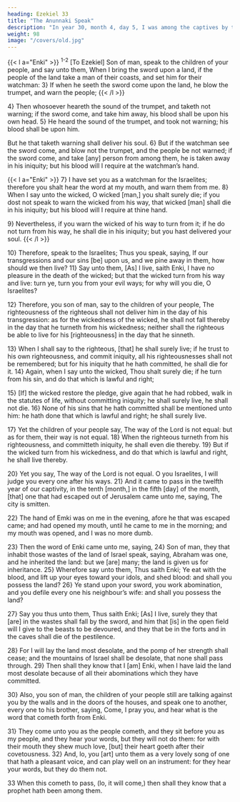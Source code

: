 ```yaml
---
heading: Ezekiel 33
title: "The Anunnaki Speak"
description: "In year 30, month 4, day 5, I was among the captives by the river of Chebar"
weight: 98
image: "/covers/old.jpg"
---
```



{{< l a="Enki" >}}
<sup>1-2</sup> [To Ezekiel] Son of man, speak to the children of your people, and say unto them, When I bring the sword upon a land, if the people of the land take a man of their coasts, and set him for their watchman: 3} If when he seeth the sword come upon the land, he blow the trumpet, and warn the people; 
{{< /l >}}


4} Then whosoever heareth the sound of the trumpet, and taketh not warning; if the sword come, and take him away, his blood shall be upon his own head. 5} He heard the sound of the trumpet, and took not warning; his blood shall be upon him. 

But he that taketh warning shall deliver his soul. 6} But if the watchman see the sword come, and blow not the trumpet, and the people be not warned; if the sword come, and take [any] person from among them, he is taken away in his iniquity; but his blood will I require at the watchman’s hand.


{{< l a="Enki" >}}
7} I have set you as a watchman for the Israelites; therefore you shalt hear the word
at my mouth, and warn them from me. 8} When I say unto the wicked, O wicked [man,] you shalt surely die; if you dost not speak to warn the wicked from his way, that wicked [man] shall die in his iniquity; but his blood will I require at thine hand. 

9} Nevertheless, if you warn the wicked of his way to turn from it; if he do not turn from his way, he shall die in his iniquity; but you hast delivered your soul. 
{{< /l >}}


10} Therefore, speak to the Israelites; Thus you speak, saying, If our transgressions and our sins [be] upon us, and we pine away in them, how should we then live? 11} Say unto them, [As] I live, saith Enki, I have no pleasure in the death of the wicked; but that the wicked turn from his way and live: turn ye, turn you from your evil ways; for why will you die, O Israelites?


12} Therefore, you son of man, say to the children of your people, The righteousness of the righteous shall not deliver him in the day of his transgression: as for the wickedness of the wicked, he shall not fall thereby in the day that he turneth from his wickedness; neither shall the righteous be able to live for his [righteousness] in the day that he sinneth.

13} When I shall say to the righteous, [that] he shall surely live; if he trust to his own righteousness, and commit iniquity, all his righteousnesses shall not be remembered; but for his iniquity that he hath committed, he shall die for it. 14} Again, when I say unto the wicked, Thou shalt surely die; if he turn from his sin, and do that which is lawful and right;

15} [If] the wicked restore the pledge, give again that he had robbed, walk in the statutes of life, without committing iniquity; he shall surely live, he shall not die. 16} None of his sins that he hath committed shall be mentioned unto him: he hath done that which is lawful and right; he shall surely live.

17} Yet the children of your people say, The way of the Lord is not equal: but as for them, their way is not equal. 18} When the righteous turneth from his righteousness, and committeth iniquity, he shall even die thereby. 19} But if the wicked turn from his wickedness, and do that which is lawful and right, he shall live thereby.

20} Yet you say, The way of the Lord is not equal. O you Israelites, I will judge you every one after his ways. 21} And it came to pass in the twelfth year of our captivity, in the tenth [month,] in the fifth [day] of the month, [that] one that had escaped out of Jerusalem came unto me, saying, The city is smitten.

22} The hand of Emki was on me in the evening, afore he that was escaped came; and had opened my mouth, until he came to me in the morning; and my mouth was opened, and I was no more dumb. 

23} Then the word of Enki came unto me, saying, 24} Son of man, they that inhabit those wastes of the land of Israel speak, saying, Abraham was one, and he inherited the land: but we [are] many; the land is given us for inheritance. 25} Wherefore say unto them, Thus saith Enki; Ye eat with the blood, and lift up your eyes toward your idols, and shed blood: and shall you possess the land? 26} Ye stand upon your sword, you work abomination, and you defile every one his neighbour’s wife: and shall you possess the land?

27} Say you thus unto them, Thus saith Enki; [As] I live, surely they that [are] in the wastes shall fall by the sword, and him that [is] in the open field will I give to the beasts to be devoured, and they that be in the forts and in the caves shall die of the pestilence. 

28} For I will lay the land most desolate, and the pomp of her strength shall cease; and the mountains of Israel shall be desolate, that none shall pass through. 29} Then shall they know that I [am] Enki, when I have laid the land most desolate because of all their abominations which they have committed.

30} Also, you son of man, the children of your people still are talking against you by the walls and in the doors of the houses, and speak one to another, every one to his brother, saying, Come, I pray you, and hear what is the word that cometh forth from Enki.

31} They come unto you as the people cometh, and they sit before you as my people, and they hear your words, but they will not do them: for with their mouth they shew much love, [but] their heart goeth after their covetousness. 32} And, lo, you [art] unto them as a very lovely song of one that hath a pleasant voice, and can play well on an instrument: for they hear your words, but they do them not.

33 When this cometh to pass, (lo, it will come,) then shall they know that a prophet hath been among them.
